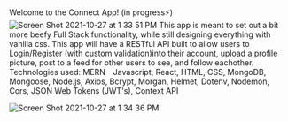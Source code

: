 Welcome to the Connect App! (in progress⚡️)
![Screen Shot 2021-10-27 at 1 33 51 PM](https://user-images.githubusercontent.com/52768599/156416809-23e5b806-b13e-4170-b1ef-260d4212894a.png)
This app is meant to set out a bit more beefy Full Stack functionality, while still designing everything with vanilla css. This app will have a RESTful API built to allow users to Login/Register (with custom validation)into their account, upload a profile picture, post to a feed for other users to see, and follow eachother. 
Technologies used: MERN - Javascript, React, HTML, CSS, MongoDB, Mongoose, Node.js, Axios, Bcrypt, Morgan, Helmet, Dotenv, Nodemon, Cors, JSON Web Tokens (JWT's), Context API

![Screen Shot 2021-10-27 at 1 34 36 PM](https://user-images.githubusercontent.com/52768599/156417295-a0c8cd57-8aed-4e94-9687-52f3d568b8b9.png)
